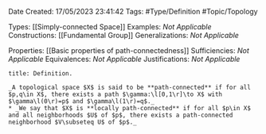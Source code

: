 <div class="topSpace"></div>

Date Created: 17/05/2023 23:41:42
Tags: #Type/Definition #Topic/Topology

Types: [[Simply-connected Space]]
Examples: _Not Applicable_
Constructions: [[Fundamental Group]]
Generalizations: _Not Applicable_

Properties: [[Basic properties of path-connectedness]]
Sufficiencies: _Not Applicable_
Equivalences: _Not Applicable_
Justifications: _Not Applicable_

``` ad-Definition
title: Definition.

_A topological space $X$ is said to be **path-connected** if for all $p,q\in X$, there exists a path $\gamma:\l[0,1\r]\to X$ with $\gamma\l(0\r)=p$ and $\gamma\l(1\r)=q$._
* _We say that $X$ is **locally path-connected** if for all $p\in X$ and all neighborhoods $U$ of $p$, there exists a path-connected neighborhood $V\subseteq U$ of $p$._

```
